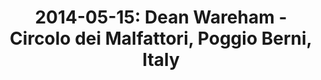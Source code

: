 ---
layout: show
title: '2014-05-15: Dean Wareham - Circolo dei Malfattori, Poggio Berni, Italy'
name: 2014-05-15-dean-wareham-circolo-dei-malfattori-poggio-berni-italy
artist: 'Dean Wareham'
show-venue: 'Circolo dei Malfattori, Poggio Berni, Italy'
show-setlist: 
show-date: 2014-05-15
category: 2014
show-radio: 
show-lastfm: 
show-cancelled: 
performers: [
  "Dean Wareham - guitar, vocals",
  "Britta Phiilips - bass, keyboards, vocals",
  "Raymond Richards - guitar, keyboards",
  "Roger Brogan - drums"
  ]
facebook-event-url: 
show-poster-url: 'http://media.fullofwishes.co.uk/05-dean_wareham/show_assets/2014-05-15/locandina-dean-wareham.jpg'
show-ticket-url: 
show-venue-website: 
show-additional: 
---
